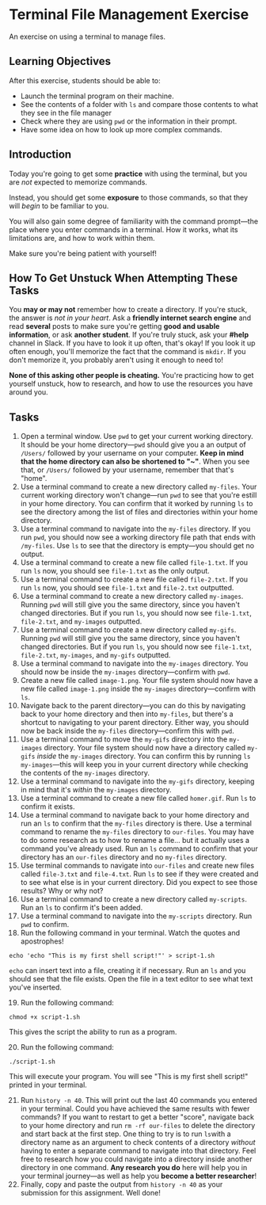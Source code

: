 # Terminal File Management Exercise

An exercise on using a terminal to manage files.

## Learning Objectives

After this exercise, students should be able to:

- Launch the terminal program on their machine.
- See the contents of a folder with `ls` and compare those contents to what they see in the file manager
- Check where they are using `pwd` or the information in their prompt.
- Have some idea on how to look up more complex commands.

## Introduction

Today you're going to get some **practice** with using the terminal, but you are _not_ expected to memorize commands.

Instead, you should get some **exposure** to those commands, so that they will _begin_ to be familiar to you.

You will also gain some degree of familiarity with the command prompt—the place where you enter commands in a terminal. How it works, what its limitations are, and how to work within them.

Make sure you're being patient with yourself!

## How To Get Unstuck When Attempting These Tasks

You **may or may not** remember how to create a directory. If you're stuck, the answer is _not in your heart_. Ask a **friendly internet search engine** and read **several** posts to make sure you're getting **good and usable information**, or ask **another student**. If you're truly stuck, ask your **#help** channel in Slack. If you have to look it up often, that's okay! If you look it up often enough, you'll memorize the fact that the command is `mkdir`. If you don't memorize it, you probably aren't using it enough to need to!

**None of this asking other people is cheating.** You're practicing how to get yourself unstuck, how to research, and how to use the resources you have around you.

## Tasks

1. Open a terminal window. Use `pwd` to get your current working directory. It should be your home directory—`pwd` should give you a an output  of `/Users/` followed by your username on your computer. **Keep in mind that the home directory can also be shortened to "~"**. When you see that, or `/Users/` followed by your username, remember that that's "home".
2. Use a terminal command to create a new directory called `my-files`.  Your current working directory won't change—run `pwd` to see that you're estill in your home directory. You can confirm that it worked by running `ls` to see the directory among the list of files and directories within your home directory.
3. Use a terminal command to navigate into the `my-files` directory. If you run `pwd`, you should now see a working directory file path that ends with `/my-files`. Use `ls` to see that the directory is empty—you should get no output.
4. Use a terminal command to create a new file called `file-1.txt`. If you run `ls` now, you should see `file-1.txt` as the only output.
5. Use a terminal command to create a new file called `file-2.txt`. If you run `ls` now, you should see `file-1.txt` and `file-2.txt` outputted.
6. Use a terminal command to create a new directory called `my-images`. Running `pwd` will still give you the same directory, since you haven't changed directories. But if you run `ls`, you should now see `file-1.txt`, `file-2.txt`, and `my-images` outputted.
7. Use a terminal command to create a new directory called `my-gifs`. Running `pwd` will still give you the same directory, since you haven't changed directories. But if you run `ls`, you should now see `file-1.txt`, `file-2.txt`, `my-images`, and `my-gifs` outputted.
8. Use a terminal command to navigate into the `my-images` directory. You should now be inside the `my-images` directory—confirm with `pwd`.
9. Create a new file called `image-1.png`. Your file system should now have a new file called `image-1.png` inside the `my-images` directory—confirm with `ls`.
10. Navigate back to the parent directory—you can do this by navigating back to your home directory and then into `my-files`, but there's a shortcut to navigating to your parent directory. Either way, you should now be back inside the `my-files` directory—confirm this with `pwd`.
11. Use a terminal command to move the `my-gifs` directory into the `my-images` directory. Your file system should now have a directory called `my-gifs` _inside_ the `my-images` directory. You can confirm this by running `ls my-images`—this will keep you in your current directory while checking the contents of the `my-images` directory.
12. Use a terminal command to navigate into the `my-gifs` directory, keeping in mind that it's _within_ the `my-images` directory.
13. Use a terminal command to create a new file called `homer.gif`. Run `ls` to confirm it exists.
14. Use a terminal command to navigate back to your home directory and run an `ls` to confirm that the `my-files` directory is there. Use a terminal command to rename the `my-files` directory to `our-files`. You may have to do some research as to how to rename a file... but it actually uses a command you've already used. Run an `ls` command to confirm that your directory has an `our-files` directory and no `my-files` directory.
15. Use terminal commands to navigate into `our-files` and create new files called `file-3.txt` and  `file-4.txt`. Run `ls` to see if they were created and to see what else is in your current directory. Did you expect to see those results? Why or why not?
16. Use a terminal command to create a new directory called `my-scripts`. Run an `ls` to confirm it's been added.
17. Use a terminal command to navigate into the `my-scripts` directory. Run `pwd` to confirm.
18. Run the following command in your terminal. Watch the quotes and apostrophes!

```
echo 'echo "This is my first shell script!"' > script-1.sh
```

`echo` can insert text into a file, creating it if necessary. Run an `ls` and you should see that the file exists. Open the file in a text editor to see what text you've inserted.

19. Run the following command: 

```
chmod +x script-1.sh
```

This gives the script the ability to run as a program.

20. Run the following command: 

```
./script-1.sh
```

This will execute your program. You will see "This is my first shell script!" printed in your terminal.

21. Run `history -n 40`. This will print out the last 40 commands you entered in your terminal. Could you have achieved the same results with fewer commands? If you want to restart to get a better "score", navigate back to your home directory and run `rm -rf our-files` to delete the directory and start back at the first step. One thing to try is to run `ls`with a directory name as an argument to check contents of a directory _without_ having to enter a separate command to navigate into that directory. Feel free to research how you could navigate into a directory inside another directory in one command. **Any research you do** here will help you in your terminal journey—as well as help you **become a better researcher**!
22. Finally, copy and paste the output from `history -n 40` as your submission for this assignment. Well done!
